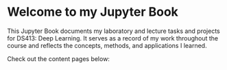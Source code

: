 # Welcome to my Jupyter Book

This Jupyter Book documents my laboratory and lecture tasks and projects for DS413: Deep Learning. It serves as a record of my work throughout the course and reflects the concepts, methods, and applications I learned.

Check out the content pages below:

```{tableofcontents}
```
